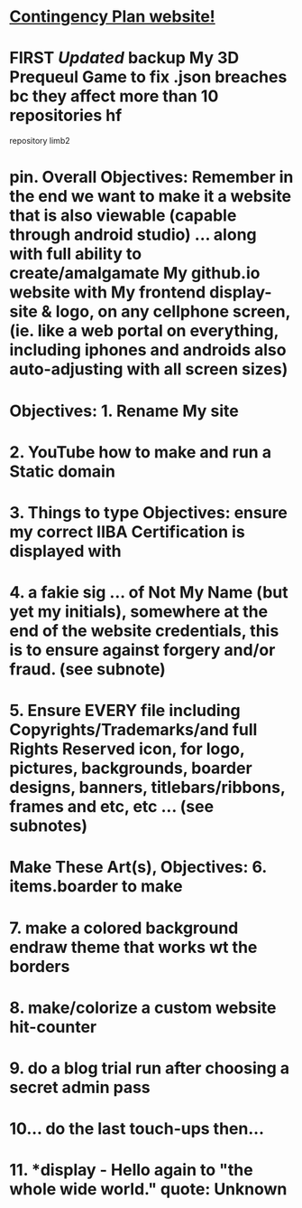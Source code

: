 # <a href="https://endraw.github.io/contingencyplan/index.html">Contingency Plan website!</a>

# FIRST *Updated* backup My 3D Prequeul Game to fix .json breaches bc they affect more than 10 repositories hf<a/>

repository limb2

# pin. Overall Objectives: Remember in the end we want to make it a website that is also viewable (capable through android studio) ... along with full ability to create/amalgamate My github.io website with My frontend display-site & logo, on any cellphone screen, (ie. like a web portal on everything, including iphones and androids also auto-adjusting with all screen sizes)<a/>

# Objectives: 1. Rename My site<a/>
# 2. YouTube how to make and run a Static domain<a/>

# 3. Things to type Objectives: ensure my correct IIBA Certification is displayed with<a/>
# 4. a fakie sig ... of Not My Name (but yet my initials), somewhere at the end of the website credentials, this is to ensure against forgery and/or fraud. (see subnote)<a/>
# 5. Ensure EVERY file including Copyrights/Trademarks/and full Rights Reserved icon, for logo, pictures, backgrounds, boarder designs, banners, titlebars/ribbons, frames and etc, etc ... (see subnotes)<a/>
# Make These Art(s), Objectives: 6. items.boarder to make<a/>
# 7. make a colored background endraw theme that works wt the borders<a/>
# 8. make/colorize a custom website hit-counter<a/>
# 9. do a blog trial run after choosing a secret admin pass<a/>
# 10... do the last touch-ups then...<a/>
# 11. *display - Hello again to "the whole wide world." quote: Unknown<a/>
